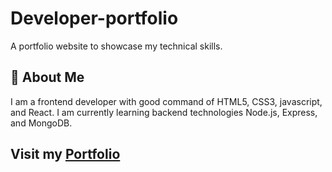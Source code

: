 # Developer-portfolio

A portfolio website to showcase my technical skills.


## 🚀 About Me
I am a frontend developer with good command of HTML5, CSS3, javascript, and React. I am currently learning backend technologies Node.js, Express, and MongoDB.

## Visit my <a href="https://lucky-dewangan.vercel.app" target=_blank>Portfolio</a> 


